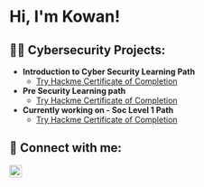 <h1>Hi, I'm Kowan! 
  
<h2>👨‍💻 Cybersecurity Projects:</h2>

- <b>Introduction to Cyber Security Learning Path</b>
  - [Try Hackme Certificate of Completion](https://tryhackme-certificates.s3-eu-west-1.amazonaws.com/THM-JM4CUBPZSY.png
)
- <b>Pre Security Learning path</b>
  - [Try Hackme Certificate of Completion](https://github.com/kowan7/Kowan7/assets/143843214/6e50cda7-99e1-42cd-b91c-f3b43a9fc974)
- <b>Currently working on - Soc Level 1 Path</b>
  - [Try Hackme Certificate of Completion](https://github.com/kowan7/Kowan7/assets/143843214/6e50cda7-99e1-42cd-b91c-f3b43a9fc974)
<h2> 🤳 Connect with me:</h2>


[<img align="left" alt="JoshMadakor | LinkedI![image](https://github.com/kowan7/Kowan7/assets/143843214/7b3db054-ab12-4c24-925f-f1b273e2c852)
n" width="22px" src="https://cdn.jsdelivr.net/npm/simple-icons@v3/icons/linkedin.svg" />][linkedin]



[linkedin]: (https://www.linkedin.com/in/kowan-cutts-a0109a37/)
<!--
**Kowan7/Kowan7** is a ✨ _special_ ✨ repository because its `README.md` (this file) appears on your GitHub profile.

Here are some ideas to get you started:

- 🔭 I’m currently working on ...
- 🌱 I’m currently learning ...
- 👯 I’m looking to collaborate on ...
- 🤔 I’m looking for help with ...
- 💬 Ask me about ...
- 📫 How to reach me: ...
- 😄 Pronouns: ...
- ⚡ Fun fact: ...
-->
